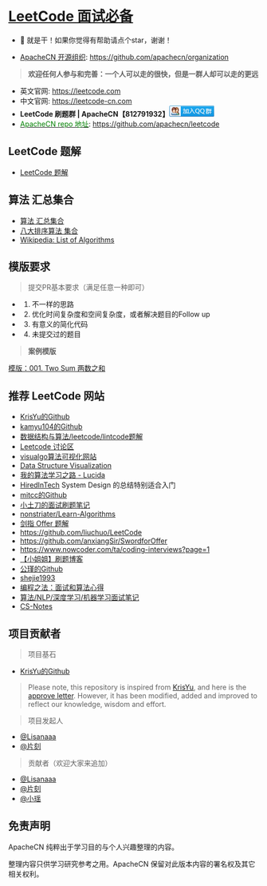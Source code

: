 # [LeetCode 面试必备]((/docs/Leetcode_Solutions))
 - 💪 就是干！如果你觉得有帮助请点个star，谢谢！
* [ApacheCN 开源组织](https://github.com/apachecn/organization): https://github.com/apachecn/organization

> **欢迎任何人参与和完善：一个人可以走的很快，但是一群人却可以走的更远**

* 英文官网: https://leetcode.com
* 中文官网: https://leetcode-cn.com
* **LeetCode 刷题群 | ApacheCN【812791932】<a target="_blank" href="//shang.qq.com/wpa/qunwpa?idkey=1d390faa76fe789a0068dadae4ab9b0f0fc7997c38f216e9a30172866163a49d"><img border="0" src="/images/MainPage/ApacheCN-group.png" alt="LeetCode 刷题 | ApacheCN " title="LeetCode 刷题 | ApacheCN "></a>**
* [<font color=green>ApacheCN repo 地址</font>](https://github.com/apachecn/leetcode): https://github.com/apachecn/leetcode

## LeetCode 题解

* [LeetCode 题解](/docs/Leetcode_Solutions)

## 算法 汇总集合

* [算法 汇总集合](/docs/Algorithm)
* [八大排序算法 集合](/docs/Algorithm/Sort)
* [Wikipedia: List of Algorithms](https://en.wikipedia.org/wiki/List_of_algorithms)

## 模版要求

> 提交PR基本要求（满足任意一种即可）

* 1. 不一样的思路
* 2. 优化时间复杂度和空间复杂度，或者解决题目的Follow up
* 3. 有意义的简化代码
* 4. 未提交过的题目

> **案例模版**

[模版：001. Two Sum 两数之和](https://github.com/apachecn/LeetCode/blob/master/docs/Leetcode_Solutions/001._two_sum.md)

## 推荐 LeetCode 网站

- [KrisYu的Github](https://github.com/KrisYu/LeetCode-CLRS-Python)
- [kamyu104的Github](https://github.com/kamyu104/LeetCode)
- [数据结构与算法/leetcode/lintcode题解](https://algorithm.yuanbin.me/zh-hans/)
- [Leetcode 讨论区](https://discuss.leetcode.com/)
- [visualgo算法可视化网站](https://visualgo.net/en)
- [Data Structure Visualization](https://www.cs.usfca.edu/~galles/visualization/Algorithms.html)
- [我的算法学习之路 - Lucida](http://zh.lucida.me/blog/on-learning-algorithms/)
- [HiredInTech](https://www.hiredintech.com/) System Design 的总结特别适合入门
- [mitcc的Github](https://github.com/mitcc/AlgoSolutions)
- [小土刀的面试刷题笔记](http://wdxtub.com/interview/14520594642530.html)
- [nonstriater/Learn-Algorithms](https://github.com/nonstriater/Learn-Algorithms)
- [剑指 Offer 题解](https://github.com/gatieme/CodingInterviews)
- https://github.com/liuchuo/LeetCode
- https://github.com/anxiangSir/SwordforOffer
- https://www.nowcoder.com/ta/coding-interviews?page=1
- [【小姐姐】刷题博客](https://www.liuchuo.net/about)
- [公瑾的Github](https://github.com/yuzhoujr/leetcode)
- [shejie1993](https://shenjie1993.gitbooks.io/leetcode-python/content/096%20Unique%20Binary%20Search%20Trees.html)
- [编程之法：面试和算法心得](https://legacy.gitbook.com/book/wizardforcel/the-art-of-programming-by-july/details)
- [算法/NLP/深度学习/机器学习面试笔记](https://github.com/imhuay/Interview_Notes-Chinese)
- [CS-Notes](https://github.com/CyC2018/CS-Notes)

## 项目贡献者

> 项目基石

* [KrisYu的Github](https://github.com/KrisYu/LeetCode-CLRS-Python)

> Please note, this repository is inspired from [KrisYu](https://github.com/KrisYu/LeetCode-CLRS-Python), and here is the [approve letter](https://github.com/apachecn/LeetCode/blob/master/images/Project%20cornerstone/approve%20letter.md). However, it has been modified, added and improved to reflect our knowledge, wisdom and effort.

> 项目发起人

* [@Lisanaaa](https://github.com/Lisanaaa)
* [@片刻](https://github.com/jiangzhonglian)

> 贡献者（欢迎大家来追加）

* [@Lisanaaa](https://github.com/Lisanaaa)
* [@片刻](https://github.com/jiangzhonglian)
* [@小瑶](https://github.com/chenyyx)

## 免责声明

ApacheCN 纯粹出于学习目的与个人兴趣整理的内容。

整理内容只供学习研究参考之用。ApacheCN 保留对此版本内容的署名权及其它相关权利。

